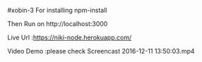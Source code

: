 #xobin-3
For installing npm-install

Then Run on http://localhost:3000

Live Url :https://niki-node.herokuapp.com/

Video Demo :please check Screencast 2016-12-11 13:50:03.mp4
